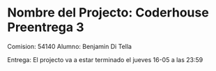 # Nombre del Projecto: Coderhouse Preentrega 3

Comision: 54140
Alumno: Benjamin Di Tella

Entrega: El projecto va a estar terminado el jueves 16-05 a las 23:59

